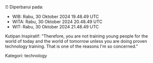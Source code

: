 ⏰ Diperbarui pada:
- WIB: Rabu, 30 Oktober 2024 19.48.49 UTC
- WITA: Rabu, 30 Oktober 2024 20.48.49 UTC
- WIT: Rabu, 30 Oktober 2024 21.48.49 UTC

Kutipan Inspiratif:
"Therefore, you are not training young people for the world of today and the world of tomorrow unless you are doing proven technology training. That is one of the reasons I'm so concerned."


Kategori: technology

